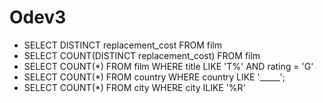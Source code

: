 
# Odev3

- SELECT DISTINCT replacement_cost FROM film
- SELECT COUNT(DISTINCT replacement_cost) FROM film 
- SELECT COUNT(*) FROM film WHERE title LIKE 'T%' AND rating = 'G'
- SELECT COUNT(*) FROM country WHERE country LIKE '_____';
- SELECT COUNT(*) FROM city WHERE city ILIKE '%R'
